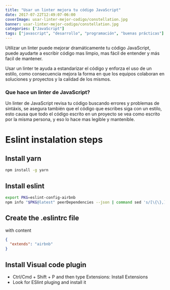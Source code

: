 ```yaml
---
title: "Usar un linter mejora tu código JavaScript"
date: 2017-07-22T12:49:07-06:00
coverImage: usar-linter-mejor-codigo/constellation.jpg
banner: usar-linter-mejor-codigo/constellation.jpg
categories: ["JavaScript"]
tags: ["javascript", "desarrollo", "programación", "buenas prácticas"]
---
```


Utilizar un linter puede mejorar dramáticamente tu código JavaScript, puede ayudarte a 
escribir código mas limpio, mas fácil de entender y más facil de mantener.

Usar un linter te ayuda a estandarizar el código y enforza el uso de un estilo, como consecuencia
mejora la forma en que los equipos colaboran en soluciones y proyectos y la calidad de los mismos.

### Que hace un linter de JavaScript?

Un linter de JavaScript revisa tu código buscando errores y problemas de sintáxis, se asegura también que
el código que escribes siga con un estilo, esto causa que todo el código escrito en un proyecto se vea como
escrito por la misma persona, y eso lo hace mas legible y mantenible.



# Eslint instalation steps

## Install yarn

```bash
npm install -g yarn
```

## Install eslint
```bash
export PKG=eslint-config-airbnb
npm info "$PKG@latest" peerDependencies --json | command sed 's/[\{\},]//g ; s/: /@/g' | xargs yarn add --dev "$PKG@latest"
```

## Create the .eslintrc file

with content 
```json
{
  "extends": "airbnb"
}
```

## Install Visual code plugin

- Ctrl/Cmd + Shift + P and then type Extensions: Install Extensions
- Look for ESlint pluging and install it


